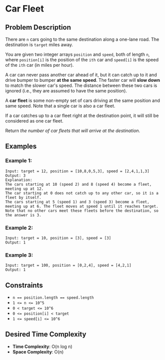 # Car Fleet

## Problem Description

There are `n` cars going to the same destination along a one-lane road. The destination is `target` miles away.

You are given two integer arrays `position` and `speed`, both of length `n`, where `position[i]` is the position of the `ith` car and `speed[i]` is the speed of the `ith` car (in miles per hour).

A car can never pass another car ahead of it, but it can catch up to it and drive bumper to bumper **at the same speed**. The faster car will **slow down** to match the slower car's speed. The distance between these two cars is ignored (i.e., they are assumed to have the same position).

A **car fleet** is some non-empty set of cars driving at the same position and same speed. Note that a single car is also a car fleet.

If a car catches up to a car fleet right at the destination point, it will still be considered as one car fleet.

Return _the number of car fleets that will arrive at the destination_.

## Examples

### Example 1:

```
Input: target = 12, position = [10,8,0,5,3], speed = [2,4,1,1,3]
Output: 3
Explanation:
The cars starting at 10 (speed 2) and 8 (speed 4) become a fleet, meeting up at 12.
The car starting at 0 does not catch up to any other car, so it is a fleet by itself.
The cars starting at 5 (speed 1) and 3 (speed 3) become a fleet, meeting up at 6. The fleet moves at speed 1 until it reaches target.
Note that no other cars meet these fleets before the destination, so the answer is 3.
```

### Example 2:

```
Input: target = 10, position = [3], speed = [3]
Output: 1
```

### Example 3:

```
Input: target = 100, position = [0,2,4], speed = [4,2,1]
Output: 1
```

## Constraints

- `n == position.length == speed.length`
- `1 <= n <= 10^5`
- `0 < target <= 10^6`
- `0 <= position[i] < target`
- `1 <= speed[i] <= 10^6`

## Desired Time Complexity

- **Time Complexity**: O(n log n)
- **Space Complexity**: O(n)
